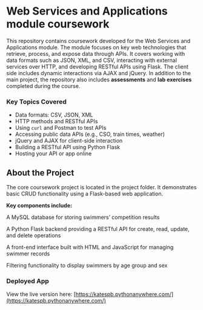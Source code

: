 # Web Services and Applications module coursework

This repository contains coursework developed for the Web Services and Applications module.
The module focuses on key web technologies that retrieve, process, and expose data through APIs. 
It covers working with data formats such as JSON, XML, and CSV, interacting with external services over HTTP, and developing RESTful APIs using Flask. 
The client side includes dynamic interactions via AJAX and jQuery.
In addition to the main project, the repository also includes **assessments** and **lab exercises** completed during the course.

### Key Topics Covered

- Data formats: CSV, JSON, XML
- HTTP methods and RESTful APIs
- Using `curl` and Postman to test APIs
- Accessing public data APIs (e.g., CSO, train times, weather)
- jQuery and AJAX for client-side interaction
- Building a RESTful API using Python Flask
- Hosting your API or app online

## About the Project 

The core coursework project is located in the project folder.
It demonstrates basic CRUD functionality using a Flask-based web application.

**Key components include:**

A MySQL database for storing swimmers’ competition results

A Python Flask backend providing a RESTful API for create, read, update, and delete operations

A front-end interface built with HTML and JavaScript for managing swimmer records

Filtering functionality to display swimmers by age group and sex

### Deployed App
View the live version here: [https://katespb.pythonanywhere.com/](https://katespb.pythonanywhere.com/)




